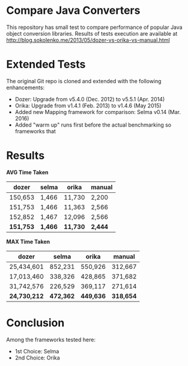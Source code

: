 Compare Java Converters
=======================

This repository has small test to compare performance of popular Java object conversion libraries.
Results of tests execution are available at http://blog.sokolenko.me/2013/05/dozer-vs-orika-vs-manual.html


Extended Tests
==============

The original Git repo is cloned and extended with the following enhancements:
  * Dozer: Upgrade from v5.4.0 (Dec. 2012) to v5.5.1 (Apr. 2014)
  * Orika: Upgrade from v1.4.1 (Feb. 2013) to v1.4.6 (May 2015)
  * Added new Mapping framework for comparison: Selma v0.14 (Mar. 2016)
  * Added "warm up" runs first before the actual benchmarking so frameworks that

Results
=======
**AVG Time Taken**

| dozer	| selma | orika | manual |
| --- | --- | --- | --- |
| 150,653 | 1,466 |	11,730 | 2,200 |
| 151,753 | 1,466 |	11,363 | 2,566 |
| 152,852 | 1,467 |	12,096 | 2,566 |
| **151,753** | **1,466** | **11,730** | **2,444** |


**MAX Time Taken**

| dozer	| selma	| orika | manual |
| --- | --- | --- | --- |
| 25,434,601 | 852,231 | 550,926 | 312,667 |
| 17,013,460 | 338,326 | 428,865 | 371,682 |
| 31,742,576 | 226,529 | 369,117 | 271,614 |
| **24,730,212** | **472,362** | **449,636** | **318,654** |


Conclusion
==========
Among the frameworks tested here:
  * 1st Choice: Selma
  * 2nd Choice: Orika

